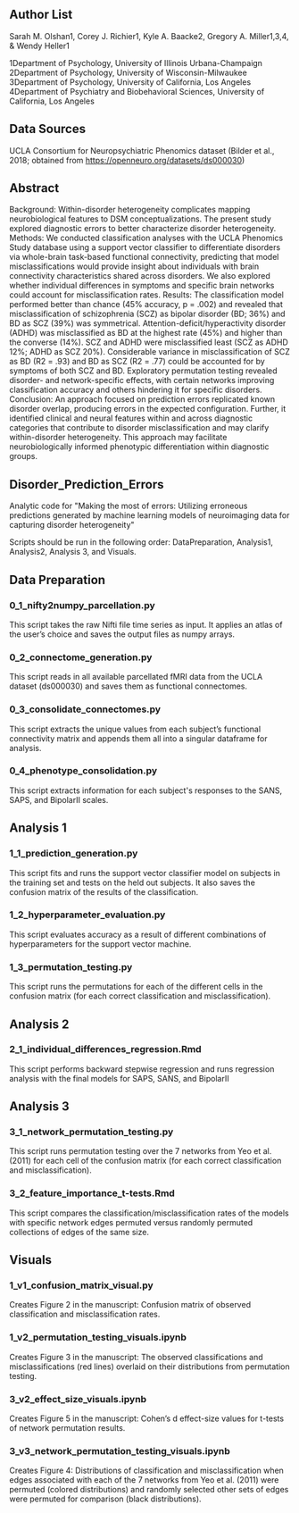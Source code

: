 ## Author List 
Sarah M. Olshan1, Corey J. Richier1, Kyle A. Baacke2, Gregory A. Miller1,3,4, & Wendy Heller1

1Department of Psychology, University of Illinois Urbana-Champaign
2Department of Psychology, University of Wisconsin-Milwaukee
3Department of Psychology, University of California, Los Angeles
4Department of Psychiatry and Biobehavioral Sciences, University of California, Los Angeles

## Data Sources 
UCLA Consortium for Neuropsychiatric Phenomics dataset (Bilder et al., 2018; obtained from https://openneuro.org/datasets/ds000030) 

## Abstract 
Background: Within-disorder heterogeneity complicates mapping neurobiological features to DSM conceptualizations. The present study explored diagnostic errors to better characterize disorder heterogeneity. 
Methods: We conducted classification analyses with the UCLA Phenomics Study database using a support vector classifier to differentiate disorders via whole-brain task-based functional connectivity, predicting that model misclassifications would provide insight about individuals with brain connectivity characteristics shared across disorders. We also explored whether individual differences in symptoms and specific brain networks could account for misclassification rates. 
Results: The classification model performed better than chance (45% accuracy, p = .002) and revealed that misclassification of schizophrenia (SCZ) as bipolar disorder (BD; 36%) and BD as SCZ (39%) was symmetrical. Attention-deficit/hyperactivity disorder (ADHD) was misclassified as BD at the highest rate (45%) and higher than the converse (14%). SCZ and ADHD were misclassified least (SCZ as ADHD 12%; ADHD as SCZ 20%). Considerable variance in misclassification of SCZ as BD (R2 = .93) and BD as SCZ (R2 = .77) could be accounted for by symptoms of both SCZ and BD. Exploratory permutation testing revealed disorder- and network-specific effects, with certain networks improving classification accuracy and others hindering it for specific disorders. 
Conclusion: An approach focused on prediction errors replicated known disorder overlap, producing errors in the expected configuration. Further, it identified clinical and neural features within and across diagnostic categories that contribute to disorder misclassification and may clarify within-disorder heterogeneity. This approach may facilitate neurobiologically informed phenotypic differentiation within diagnostic groups.

## Disorder_Prediction_Errors

Analytic code for "Making the most of errors: Utilizing erroneous predictions generated by machine learning models of neuroimaging data for capturing disorder heterogeneity"

Scripts should be run in the following order: DataPreparation, Analysis1, Analysis2, Analysis 3, and Visuals.

## Data Preparation 

### 0_1_nifty2numpy_parcellation.py

This script takes the raw Nifti file time series as input. It applies an atlas of the user’s choice and saves the output files as numpy arrays. 

### 0_2_connectome_generation.py

This script reads in all available parcellated fMRI data from the UCLA dataset (ds000030) and saves them as functional connectomes.

### 0_3_consolidate_connectomes.py

This script extracts the unique values from each subject’s functional connectivity matrix and appends them all into a singular dataframe for analysis. 

### 0_4_phenotype_consolidation.py

This script extracts information for each subject's responses to the SANS, SAPS, and BipolarII scales. 

## Analysis 1 

### 1_1_prediction_generation.py 

This script fits and runs the support vector classifier model on subjects in the training set and tests on the held out subjects. It also saves the confusion matrix of the results of the classification. 

### 1_2_hyperparameter_evaluation.py 

This script evaluates accuracy as a result of different combinations of hyperparameters for the support vector machine. 

### 1_3_permutation_testing.py 

This script runs the permutations for each of the different cells in the confusion matrix (for each correct classification and misclassification).

## Analysis 2 

### 2_1_individual_differences_regression.Rmd 

This script performs backward stepwise regression and runs regression analysis with the final models for SAPS, SANS, and BipolarII

## Analysis 3 

### 3_1_network_permutation_testing.py 

This script runs permutation testing over the 7 networks from Yeo et al. (2011) for each cell of the confusion matrix (for each correct classification and misclassification). 

### 3_2_feature_importance_t-tests.Rmd 

This script compares the classification/misclassification rates of the models with specific network edges permuted versus randomly permuted collections of edges of the same size.

## Visuals 

### 1_v1_confusion_matrix_visual.py 

Creates Figure 2 in the manuscript: Confusion matrix of observed classification and misclassification rates. 

### 1_v2_permutation_testing_visuals.ipynb 

Creates Figure 3 in the manuscript: The observed classifications and misclassifications (red lines) overlaid on their distributions from permutation testing. 

### 3_v2_effect_size_visuals.ipynb 

Creates Figure 5 in the manuscript: Cohen’s d effect-size values for t-tests of network permutation results.  

### 3_v3_network_permutation_testing_visuals.ipynb

Creates Figure 4: Distributions of classification and misclassification when edges associated with each of the 7 networks from Yeo et al. (2011) were permuted (colored distributions) and randomly selected other sets of edges were permuted for comparison (black distributions). 


